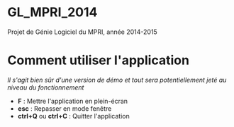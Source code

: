 GL_MPRI_2014
============

Projet de Génie Logiciel du MPRI, année 2014-2015

# Comment utiliser l'application

*Il s'agit bien sûr d'une version de démo et tout sera potentiellement jeté au niveau du fonctionnement*

* **F** : Mettre l'application en plein-écran
* **esc** : Repasser en mode fenêtre
* **ctrl+Q** ou **ctrl+C** : Quitter l'application
